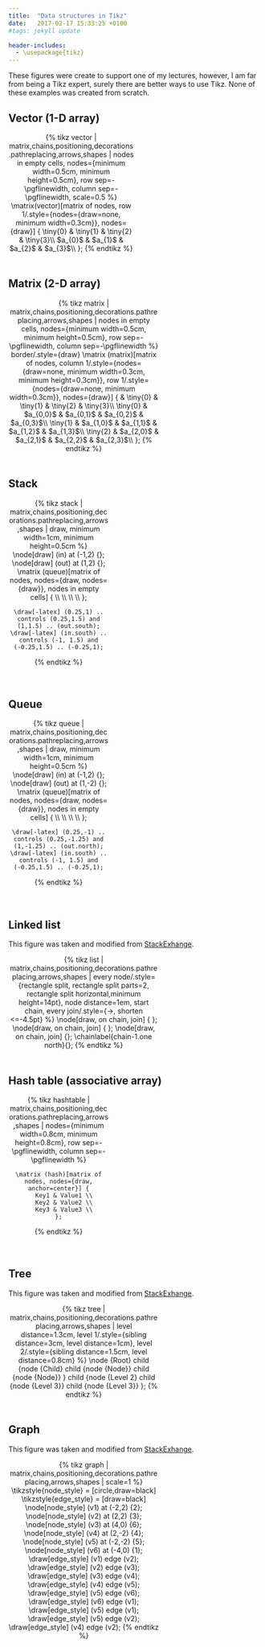 ```yaml
---
title:  "Data structures in Tikz"
date:   2017-02-17 15:33:25 +0100
#tags: jekyll update

header-includes:
  - \usepackage{tikz}
---
```


These figures were create to support one of my lectures, however, I am far from being a Tikz expert, surely there are better ways to use Tikz. None of these examples was created from scratch.

## Vector (1-D array)

<div style="max-width: 250px; padding-bottom: 20px;" align="center">
{% tikz vector | matrix,chains,positioning,decorations.pathreplacing,arrows,shapes | nodes in empty cells, nodes={minimum width=0.5cm, minimum height=0.5cm}, row sep=-\pgflinewidth, column sep=-\pgflinewidth, scale=0.5 %}
     \matrix(vector)[matrix of nodes,
          row 1/.style={nodes={draw=none, minimum width=0.3cm}},
          nodes={draw}] {
     \tiny{0} & \tiny{1} & \tiny{2} & \tiny{3}\\
     $a_{0}$ & $a_{1}$ & $a_{2}$ & $a_{3}$\\
};
{% endtikz %}
</div>

<script src="https://gist.github.com/dfbarrero/7acfa85098a52ae75ed38003fccda6b7.js"></script>

## Matrix (2-D array)

<div style="max-width: 300px; padding-bottom: 20px;" align="center">
{% tikz matrix | matrix,chains,positioning,decorations.pathreplacing,arrows,shapes | nodes in empty cells, nodes={minimum width=0.5cm, minimum height=0.5cm}, row sep=-\pgflinewidth, column sep=-\pgflinewidth  %}
       border/.style={draw}
       \matrix (matrix)[matrix of nodes, column 1/.style={nodes={draw=none, minimum width=0.3cm,  minimum height=0.3cm}},
               row 1/.style={nodes={draw=none, minimum width=0.3cm}},
                       nodes={draw}]
                       {
                               & \tiny{0} & \tiny{1} & \tiny{2} & \tiny{3}\\
                                \tiny{0} & $a_{0,0}$ & $a_{0,1}$ & $a_{0,2}$ & $a_{0,3}$\\
                                 \tiny{1} & $a_{1,0}$ & $a_{1,1}$ & $a_{1,2}$ & $a_{1,3}$\\
                                  \tiny{2} & $a_{2,0}$ & $a_{2,1}$ & $a_{2,2}$ & $a_{2,3}$\\
                       };
{% endtikz %}
</div>

<script src="https://gist.github.com/dfbarrero/0b198bc7e57dd99b88eef0a0cc564f11.js"></script>

## Stack

<div style="max-width: 200px; padding-bottom: 20px;" align="center">
{% tikz stack | matrix,chains,positioning,decorations.pathreplacing,arrows,shapes | draw, minimum width=1cm, minimum height=0.5cm  %}
    \node[draw] (in) at (-1,2) {};
    \node[draw] (out) at (1,2) {};
    \matrix (queue)[matrix of nodes, nodes={draw, nodes={draw}}, nodes in empty cells]
    {
         \\ \\ \\ \\
    };

    \draw[-latex] (0.25,1) .. controls (0.25,1.5) and (1,1.5) .. (out.south);
    \draw[-latex] (in.south) .. controls (-1, 1.5) and (-0.25,1.5) .. (-0.25,1);
{% endtikz %}
</div>

<script src="https://gist.github.com/dfbarrero/0b198bc7e57dd99b88eef0a0cc564f11.js"></script>

## Queue

<div style="max-width: 200px; padding-bottom: 20px;" align="center">
{% tikz queue | matrix,chains,positioning,decorations.pathreplacing,arrows,shapes | draw, minimum width=1cm, minimum height=0.5cm  %}
    \node[draw] (in) at (-1,2) {};
    \node[draw] (out) at (1,-2) {};
    \matrix (queue)[matrix of nodes, nodes={draw, nodes={draw}}, nodes in empty cells]
    {
       \\ \\ \\ \\
    };

    \draw[-latex] (0.25,-1) .. controls (0.25,-1.25) and (1,-1.25) .. (out.north);
    \draw[-latex] (in.south) .. controls (-1, 1.5) and (-0.25,1.5) .. (-0.25,1);
{% endtikz %}
</div>

<script src="https://gist.github.com/dfbarrero/02d42b26bc6e89d82cb83f9e445c146e.js"></script>

## Linked list

This figure was taken and modified from [StackExhange](http://tex.stackexchange.com/questions/76267/creating-tikz-node-using-macro).

<div style="max-width: 300px; padding-bottom: 20px;" align="center">
{% tikz list | matrix,chains,positioning,decorations.pathreplacing,arrows,shapes | every node/.style={rectangle split, rectangle split parts=2, rectangle split horizontal,minimum height=14pt}, node distance=1em, start chain, every join/.style={->, shorten <=-4.5pt}  %}
    \node[draw, on chain, join] {   };
    \node[draw, on chain, join] {   };
    \node[draw, on chain, join] {};
    \chainlabel{chain-1.one north}{};
{% endtikz %}
</div>

<script src="https://gist.github.com/dfbarrero/0b412c9d973ec48f596f6e3e8d3c1760.js"></script>

## Hash table (associative array)

<div style="max-width: 200px; padding-bottom: 20px;" align="center">
{% tikz hashtable | matrix,chains,positioning,decorations.pathreplacing,arrows,shapes | nodes={minimum width=0.8cm, minimum height=0.8cm}, row sep=-\pgflinewidth, column sep=-\pgflinewidth  %}

    \matrix (hash)[matrix of nodes, nodes={draw, anchor=center}] {
       Key1 & Value1 \\
       Key2 & Value2 \\
       Key3 & Value3 \\
    };

{% endtikz %}
</div>

<script src="https://gist.github.com/dfbarrero/228b4363ff06f8d2e7f21392d4830cbf.js"></script>


## Tree

This figure was taken and modified from [StackExhange](http://tex.stackexchange.com/questions/2340/how-to-make-a-3-level-deep-tree-with-tikz).

<div style="max-width: 300px; padding-bottom: 20px;" align="center">
{% tikz tree | matrix,chains,positioning,decorations.pathreplacing,arrows,shapes | level distance=1.3cm, level 1/.style={sibling distance=3cm, level distance=1cm}, level 2/.style={sibling distance=1.5cm, level distance=0.8cm}  %}
\node {Root}
   child {node {Child}
   child {node {Node}}
   child {node {Node}}
               }
   child {node {Level 2}
   child {node {Level 3}}
   child {node {Level 3}}
};
{% endtikz %}
</div>

<script src="https://gist.github.com/dfbarrero/24b5ae208e8c5627aab073a99d1e1cfa.js"></script>

## Graph

This figure was taken and modified from [StackExhange](http://tex.stackexchange.com/questions/166083/showing-weights-on-tikz-graph-using-draw-edge-commands).

<div style="max-width: 300px; padding-bottom: 20px;" align="center">
{% tikz graph | matrix,chains,positioning,decorations.pathreplacing,arrows,shapes | scale=1  %}
     \tikzstyle{node_style} = [circle,draw=black]
     \tikzstyle{edge_style} = [draw=black]
     \node[node_style] (v1) at (-2,2) {2};
     \node[node_style] (v2) at (2,2) {3};
     \node[node_style] (v3) at (4,0) {6};
     \node[node_style] (v4) at (2,-2) {4};
     \node[node_style] (v5) at (-2,-2) {5};
     \node[node_style] (v6) at (-4,0) {1};
     \draw[edge_style]  (v1) edge (v2);
     \draw[edge_style]  (v2) edge (v3);
     \draw[edge_style]  (v3) edge (v4); 
     \draw[edge_style]  (v4) edge (v5); 
     \draw[edge_style]  (v5) edge (v6); 
     \draw[edge_style]  (v6) edge (v1); 
     \draw[edge_style]  (v5) edge (v1); 
     \draw[edge_style]  (v5) edge (v2); 
     \draw[edge_style]  (v4) edge (v2);
{% endtikz %}
</div>

<script src="https://gist.github.com/dfbarrero/dccb24d3cc39a494bc62338d11a7e22d.js"></script>


